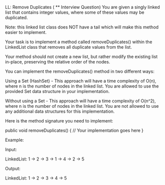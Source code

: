 LL: Remove Duplicates ( ** Interview Question)
You are given a singly linked list that contains integer values, where some of these values may be duplicated.



Note: this linked list class does NOT have a tail which will make this method easier to implement.



Your task is to implement a method called removeDuplicates() within the LinkedList class that removes all duplicate values from the list.

Your method should not create a new list, but rather modify the existing list in-place, preserving the relative order of the nodes.

You can implement the removeDuplicates() method in two different ways:



Using a Set (HashSet) - This approach will have a time complexity of O(n), where n is the number of nodes in the linked list. You are allowed to use the provided Set data structure in your implementation.

Without using a Set - This approach will have a time complexity of O(n^2), where n is the number of nodes in the linked list. You are not allowed to use any additional data structures for this implementation.



Here is the method signature you need to implement:

public void removeDuplicates() {
    // Your implementation goes here
}


Example:

Input:

LinkedList: 1 -> 2 -> 3 -> 1 -> 4 -> 2 -> 5

Output:

LinkedList: 1 -> 2 -> 3 -> 4 -> 5



